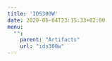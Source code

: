 ```yaml
---
title: 'IDS300W'
date: 2020-06-04T23:15:33+02:00
menu:
  "":
    parent: "Artifacts"
    url: "ids300w"
---
```

